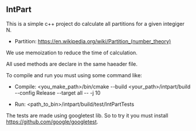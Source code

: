 ## IntPart

This is a simple c++ project do calculate all partitions for a given integiger N.

- Partition: https://en.wikipedia.org/wiki/Partition_(number_theory)

We use memoization to reduce the time of calculation.

All used methods are declare in the same haeader file.

To compile and run you must using some command like:

- Compile: <you_make_path>/bin/cmake --build <your_path>/intpart/build --config Release --target all -- -j 10

- Run: <path_to_bin>/intpart/build/test/IntPartTests

The tests are made using googletest lib. So to try it you must install https://github.com/google/googletest.


